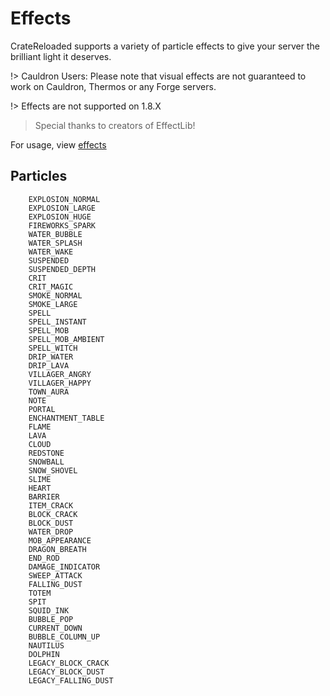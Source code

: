 # Effects

CrateReloaded supports a variety of particle effects to give your server the brilliant light it deserves.

!> Cauldron Users: Please note that visual effects are not guaranteed to work on Cauldron, Thermos or any Forge servers.

!> Effects are not supported on 1.8.X

> Special thanks to creators of EffectLib!

For usage, view [effects](config/effects.md)

## Particles

```YML
    EXPLOSION_NORMAL
    EXPLOSION_LARGE
    EXPLOSION_HUGE
    FIREWORKS_SPARK
    WATER_BUBBLE
    WATER_SPLASH
    WATER_WAKE
    SUSPENDED
    SUSPENDED_DEPTH
    CRIT
    CRIT_MAGIC
    SMOKE_NORMAL
    SMOKE_LARGE
    SPELL
    SPELL_INSTANT
    SPELL_MOB
    SPELL_MOB_AMBIENT
    SPELL_WITCH
    DRIP_WATER
    DRIP_LAVA
    VILLAGER_ANGRY
    VILLAGER_HAPPY
    TOWN_AURA
    NOTE
    PORTAL
    ENCHANTMENT_TABLE
    FLAME
    LAVA
    CLOUD
    REDSTONE
    SNOWBALL
    SNOW_SHOVEL
    SLIME
    HEART
    BARRIER
    ITEM_CRACK
    BLOCK_CRACK
    BLOCK_DUST
    WATER_DROP
    MOB_APPEARANCE
    DRAGON_BREATH
    END_ROD
    DAMAGE_INDICATOR
    SWEEP_ATTACK
    FALLING_DUST
    TOTEM
    SPIT
    SQUID_INK
    BUBBLE_POP
    CURRENT_DOWN
    BUBBLE_COLUMN_UP
    NAUTILUS
    DOLPHIN
    LEGACY_BLOCK_CRACK
    LEGACY_BLOCK_DUST
    LEGACY_FALLING_DUST
```
